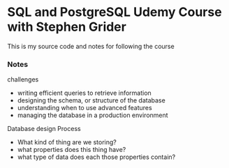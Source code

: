 # SQL and PostgreSQL Udemy Course with Stephen Grider
 This is my source code and notes for following the course

### Notes
challenges 
- writing efficient queries to retrieve information 
- designing the schema, or structure of the database
- understanding when to use advanced features
- managing the database in a production environment

Database design Process 
- What kind of thing are we storing?
- what properties does this thing have?
- what type of data does each those properties contain?